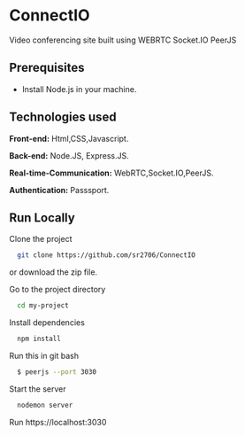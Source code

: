 # ConnectIO
Video conferencing site built using WEBRTC Socket.IO PeerJS

## Prerequisites
- Install Node.js in your machine.
## Technologies used

**Front-end:** Html,CSS,Javascript.

**Back-end:** Node.JS, Express.JS.

**Real-time-Communication:** WebRTC,Socket.IO,PeerJS.

**Authentication:** Passsport.
## Run Locally

Clone the project

```bash
  git clone https://github.com/sr2706/ConnectIO
```
or download the zip file.

Go to the project directory

```bash
  cd my-project
```

Install dependencies

```bash
  npm install
```
Run this in git bash
```bash
  $ peerjs --port 3030
```
Start the server

```bash
  nodemon server
```
Run 
https://localhost:3030
